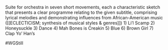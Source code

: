 Suite for orchestra in seven short movements, each a characteristic sketch that presents a clear programme relating to the given subtitle, comprising lyrical melodies and demonstrating influences from African-American music ([[ECLECTICISM; synthesis of musical styles & genres]])
	1) Li’l Scamp
	2) Honeysuckle
	3) Dance
	4) Mah Bones is Creakin
	5) Blue
	6) Brown Girl
	7) Clap Yo’ Han’s

#WGStill
